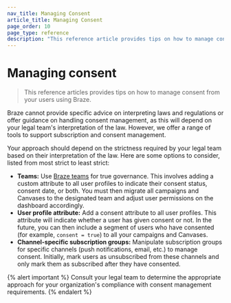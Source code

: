 ```yaml
---
nav_title: Managing Consent
article_title: Managing Consent
page_order: 10
page_type: reference
description: "This reference article provides tips on how to manage consent using Braze."
---
```


# Managing consent

> This reference articles provides tips on how to manage consent from your users using Braze.

Braze cannot provide specific advice on interpreting laws and regulations or offer guidance on handling consent management, as this will depend on your legal team's interpretation of the law. However, we offer a range of tools to support subscription and consent management.

Your approach should depend on the strictness required by your legal team based on their interpretation of the law. Here are some options to consider, listed from most strict to least strict:

- **Teams:** Use [Braze teams]({{site.baseurl}}/user_guide/administrative/manage_your_braze_users/teams/) for true governance. This involves adding a custom attribute to all user profiles to indicate their consent status, consent date, or both. You must then migrate all campaigns and Canvases to the designated team and adjust user permissions on the dashboard accordingly.
- **User profile attribute:** Add a consent attribute to all user profiles. This attribute will indicate whether a user has given consent or not. In the future, you can then include a segment of users who have consented (for example, `consent = true`) to all your campaigns and Canvases.
- **Channel-specific subscription groups:** Manipulate subscription groups for specific channels (push notifications, email, etc.) to manage consent. Initially, mark users as unsubscribed from these channels and only mark them as subscribed after they have consented.

{% alert important %}
Consult your legal team to determine the appropriate approach for your organization's compliance with consent management requirements.
{% endalert %}


